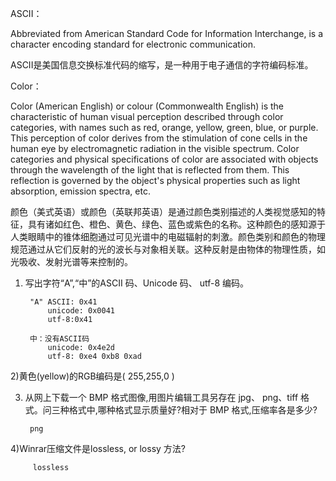 ASCII：

Abbreviated from American Standard Code for Information Interchange, is a character encoding standard for electronic communication.

ASCII是美国信息交换标准代码的缩写，是一种用于电子通信的字符编码标准。

Color：

Color (American English) or colour (Commonwealth English) is the characteristic of human visual perception described through color categories, with names such as red, orange, yellow, green, blue, or purple. This perception of color derives from the stimulation of cone cells in the human eye by electromagnetic radiation in the visible spectrum. Color categories and physical specifications of color are associated with objects through the wavelength of the light that is reflected from them. This reflection is governed by the object's physical properties such as light absorption, emission spectra, etc. 

颜色（美式英语）或颜色（英联邦英语）是通过颜色类别描述的人类视觉感知的特征，具有诸如红色、橙色、黄色、绿色、蓝色或紫色的名称。这种颜色的感知源于人类眼睛中的锥体细胞通过可见光谱中的电磁辐射的刺激。颜色类别和颜色的物理规范通过从它们反射的光的波长与对象相关联。这种反射是由物体的物理性质，如光吸收、发射光谱等来控制的。

1) 写出字符“A”,“中”的ASCII 码、Unicode 码、 utf-8 编码。

    
        "A" ASCII: 0x41 
            unicode: 0x0041 
            utf-8:0x41

        中：没有ASCII码
            unicode: 0x4e2d
            utf-8: 0xe4 0xb8 0xad

2)黄色(yellow)的RGB编码是( 255,255,0 )

3) 从网上下载一个 BMP 格式图像,用图片编辑工具另存在 jpg、 png、tiff 格式。问三种格式中,哪种格式显示质量好?相对于 BMP 格式,压缩率各是多少?

        png


4)Winrar压缩文件是lossless, or lossy 方法?

         lossless
